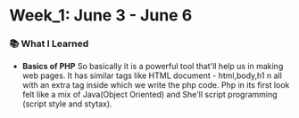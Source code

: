 # Week_1: June 3 - June 6

### 📚 What I Learned
- **Basics of PHP**
So basically it is a powerful tool that'll help us in making web pages.
It has similar tags like HTML document - html,body,h1 n all with an extra <php></php> tag inside which we write the php code.
Php in its first look felt like a mix of Java(Object Oriented) and She'll script programming (script style and stytax).
